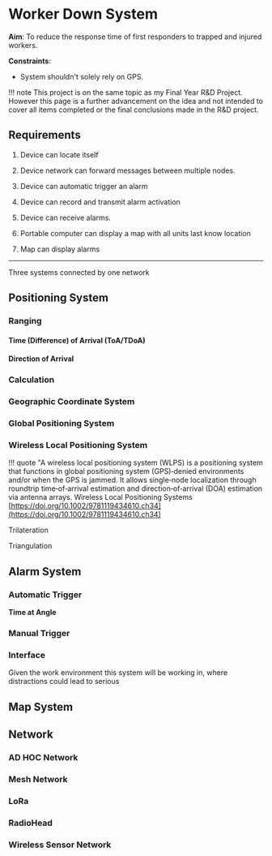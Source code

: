 # Worker Down System

**Aim**: To reduce the response time of first responders to trapped and injured workers.

**Constraints**: 

- System shouldn't solely rely on GPS.

!!! note
    This project is on the same topic as my Final Year R&D Project. However this page is a further advancement on the idea and not intended to cover all items completed or the final conclusions made in the R&D project.  

## Requirements

1. Device can locate itself

2. Device network can forward messages between multiple nodes.

3. Device can automatic trigger an alarm

4. Device can record and transmit alarm activation

5. Device can receive alarms.

6. Portable computer can display a map with all units last know location

7. Map can display alarms

---

Three systems connected by one network

## Positioning System

### Ranging

#### Time (Difference) of Arrival (ToA/TDoA)

#### Direction of Arrival

### Calculation

### Geographic Coordinate System

### Global Positioning System

### Wireless Local Positioning System

!!! quote
    "A wireless local positioning system (WLPS) is a positioning system that functions in global positioning system (GPS)‐denied environments and/or when the GPS is jammed. It allows single‐node localization through roundtrip time‐of‐arrival estimation and direction‐of‐arrival (DOA) estimation via antenna arrays.
    Wireless Local Positioning Systems [https://doi.org/10.1002/9781119434610.ch34](https://doi.org/10.1002/9781119434610.ch34)



Trilateration

Triangulation

## Alarm System

### Automatic Trigger

**Time at Angle**

### Manual Trigger

### Interface

Given the work environment this system will be working in, where distractions could lead to serious 

## Map System

## Network

### AD HOC Network

### Mesh Network

### LoRa

### RadioHead

### Wireless Sensor Network
